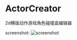 # ActorCreator

2d横版动作游戏角色碰撞盒编辑器

screenshot:
![screenshot](http://7xjnkq.com1.z0.glb.clouddn.com/screenshot.png)
